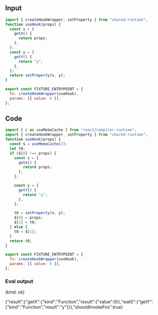 
## Input

```javascript
import { createHookWrapper, setProperty } from "shared-runtime";
function useHook(props) {
  const x = {
    getX() {
      return props;
    },
  };
  const y = {
    getY() {
      return "y";
    },
  };
  return setProperty(x, y);
}

export const FIXTURE_ENTRYPOINT = {
  fn: createHookWrapper(useHook),
  params: [{ value: 0 }],
};

```

## Code

```javascript
import { c as useMemoCache } from "react/compiler-runtime";
import { createHookWrapper, setProperty } from "shared-runtime";
function useHook(props) {
  const $ = useMemoCache(2);
  let t0;
  if ($[0] !== props) {
    const x = {
      getX() {
        return props;
      },
    };

    const y = {
      getY() {
        return "y";
      },
    };

    t0 = setProperty(x, y);
    $[0] = props;
    $[1] = t0;
  } else {
    t0 = $[1];
  }
  return t0;
}

export const FIXTURE_ENTRYPOINT = {
  fn: createHookWrapper(useHook),
  params: [{ value: 0 }],
};

```
      
### Eval output
(kind: ok) <div>{"result":{"getX":{"kind":"Function","result":{"value":0}},"wat0":{"getY":{"kind":"Function","result":"y"}}},"shouldInvokeFns":true}</div>